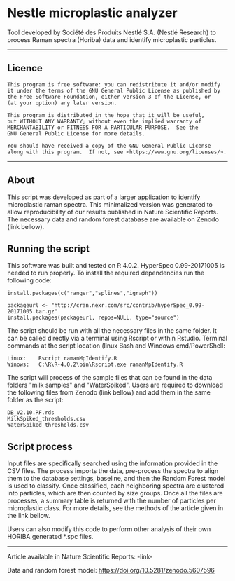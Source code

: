 # Nestle microplastic analyzer

Tool developed by Société des Produits Nestlé S.A. (Nestlé Research) to process Raman spectra (Horiba) data and identify microplastic particles.

---------------------
## Licence

    This program is free software: you can redistribute it and/or modify
    it under the terms of the GNU General Public License as published by
    the Free Software Foundation, either version 3 of the License, or
    (at your option) any later version.
    
    This program is distributed in the hope that it will be useful,
    but WITHOUT ANY WARRANTY; without even the implied warranty of
    MERCHANTABILITY or FITNESS FOR A PARTICULAR PURPOSE.  See the
    GNU General Public License for more details.
    
    You should have received a copy of the GNU General Public License
    along with this program.  If not, see <https://www.gnu.org/licenses/>.
     
---------------------

## About

This script was developed as part of a larger application to identify microplastic raman spectra.
This minimalized version was generated to allow reproducibility of our results published in Nature Scientific Reports.
The necessary data and random forest database are available on Zenodo (link bellow).

## Running the script

This software was built and tested on R 4.0.2. HyperSpec 0.99-20171005 is needed to run properly. To install the required dependencies run the following code:
    
    install.packages(c("ranger","splines","igraph"))
    
    packageurl <- "http://cran.nexr.com/src/contrib/hyperSpec_0.99-20171005.tar.gz"
    install.packages(packageurl, repos=NULL, type="source")


The script should be run with all the necessary files in the same folder. It can be called directly via a terminal using Rscript or within Rstudio. Terminal commands at the script location (linux Bash and Windows cmd/PowerShell:

    Linux:    Rscript ramanMpIdentify.R
    Winows:   C:\R\R-4.0.2\bin\Rscript.exe ramanMpIdentify.R

The script will process of the sample files that can be found in the data folders "milk samples" and "WaterSpiked".
Users are required to download the following files from Zenodo (link bellow) and add them in the same folder as the script:
    
    DB_V2.10.RF.rds
    MilkSpiked_thresholds.csv
    WaterSpiked_thresholds.csv

## Script process

Input files are specifically searched using the information provided in the CSV files. The process imports the data, pre-process the spectra to align them to the database settings, baseline, and then the Random Forest model is used to classify. Once classified, each neighboring spectra are clustered into particles, which are then counted by size groups. Once all the files are processes, a summary table is returned with the number of particles per microplastic class. For more details, see the methods of the article given in the link bellow.


Users can also modify this code to perform other analysis of their own HORIBA generated *.spc files.


---------------------------------------------------

Article available in Nature Scientific Reports:
-link-

Data and random forest model:
https://doi.org/10.5281/zenodo.5607596
